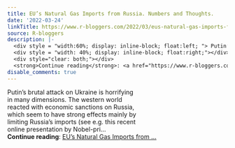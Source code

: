 ```yaml
---
title: EU’s Natural Gas Imports from Russia. Numbers and Thoughts.
date: '2022-03-24'
linkTitle: https://www.r-bloggers.com/2022/03/eus-natural-gas-imports-from-russia-numbers-and-thoughts/
source: R-bloggers
description: |-
  <div style = "width:60%; display: inline-block; float:left; "> Putin’s brutal attack on Ukraine is horrifying in many dimensions. The western world reacted with economic sanctions on Russia, which seem to have strong effects mainly by limiting Russia’s imports (see e.g. this recent online presentation by Nobel-pri...</div>
  <div style = "width: 40%; display: inline-block; float:right;"></div>
  <div style="clear: both;"></div>
  <strong>Continue reading</strong>: <a href="https://www.r-bloggers.com/2022/03/eus-natural-gas-imports-from-russia-numbers-and-thoughts/">EU’s Natural Gas Imports from ...
disable_comments: true
---
```

<div style = "width:60%; display: inline-block; float:left; "> Putin’s brutal attack on Ukraine is horrifying in many dimensions. The western world reacted with economic sanctions on Russia, which seem to have strong effects mainly by limiting Russia’s imports (see e.g. this recent online presentation by Nobel-pri...</div>
<div style = "width: 40%; display: inline-block; float:right;"></div>
<div style="clear: both;"></div>
<strong>Continue reading</strong>: <a href="https://www.r-bloggers.com/2022/03/eus-natural-gas-imports-from-russia-numbers-and-thoughts/">EU’s Natural Gas Imports from ...